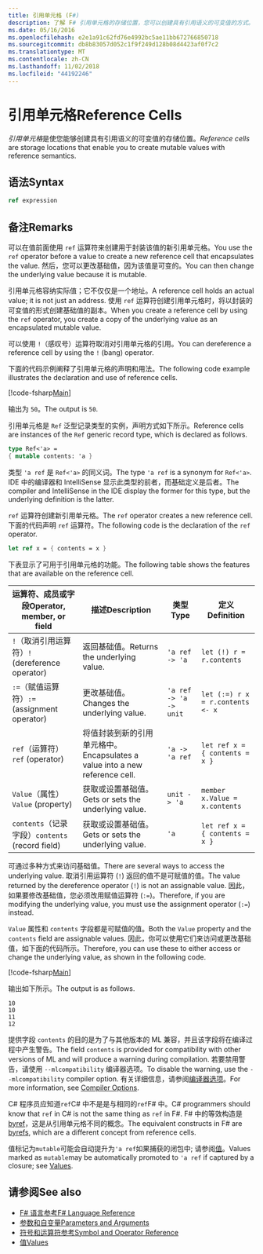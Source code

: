 ```yaml
---
title: 引用单元格 (F#)
description: 了解 F# 引用单元格的存储位置，您可以创建具有引用语义的可变值的方式。
ms.date: 05/16/2016
ms.openlocfilehash: e2e1a91c62fd76e4992bc5ae11bb672766850718
ms.sourcegitcommit: db8b83057d052c1f9f249d128b08d4423af0f7c2
ms.translationtype: MT
ms.contentlocale: zh-CN
ms.lasthandoff: 11/02/2018
ms.locfileid: "44192246"
---
```

# <a name="reference-cells"></a><span data-ttu-id="758d7-103">引用单元格</span><span class="sxs-lookup"><span data-stu-id="758d7-103">Reference Cells</span></span>

<span data-ttu-id="758d7-104">*引用单元格*是使您能够创建具有引用语义的可变值的存储位置。</span><span class="sxs-lookup"><span data-stu-id="758d7-104">*Reference cells* are storage locations that enable you to create mutable values with reference semantics.</span></span>

## <a name="syntax"></a><span data-ttu-id="758d7-105">语法</span><span class="sxs-lookup"><span data-stu-id="758d7-105">Syntax</span></span>

```fsharp
ref expression
```

## <a name="remarks"></a><span data-ttu-id="758d7-106">备注</span><span class="sxs-lookup"><span data-stu-id="758d7-106">Remarks</span></span>

<span data-ttu-id="758d7-107">可以在值前面使用 `ref` 运算符来创建用于封装该值的新引用单元格。</span><span class="sxs-lookup"><span data-stu-id="758d7-107">You use the `ref` operator before a value to create a new reference cell that encapsulates the value.</span></span> <span data-ttu-id="758d7-108">然后，您可以更改基础值，因为该值是可变的。</span><span class="sxs-lookup"><span data-stu-id="758d7-108">You can then change the underlying value because it is mutable.</span></span>

<span data-ttu-id="758d7-109">引用单元格容纳实际值；它不仅仅是一个地址。</span><span class="sxs-lookup"><span data-stu-id="758d7-109">A reference cell holds an actual value; it is not just an address.</span></span> <span data-ttu-id="758d7-110">使用 `ref` 运算符创建引用单元格时，将以封装的可变值的形式创建基础值的副本。</span><span class="sxs-lookup"><span data-stu-id="758d7-110">When you create a reference cell by using the `ref` operator, you create a copy of the underlying value as an encapsulated mutable value.</span></span>

<span data-ttu-id="758d7-111">可以使用 `!`（感叹号）运算符取消对引用单元格的引用。</span><span class="sxs-lookup"><span data-stu-id="758d7-111">You can dereference a reference cell by using the `!` (bang) operator.</span></span>

<span data-ttu-id="758d7-112">下面的代码示例阐释了引用单元格的声明和用法。</span><span class="sxs-lookup"><span data-stu-id="758d7-112">The following code example illustrates the declaration and use of reference cells.</span></span>

[!code-fsharp[Main](../../../samples/snippets/fsharp/lang-ref-1/snippet2201.fs)]

<span data-ttu-id="758d7-113">输出为 `50`。</span><span class="sxs-lookup"><span data-stu-id="758d7-113">The output is `50`.</span></span>

<span data-ttu-id="758d7-114">引用单元格是 `Ref` 泛型记录类型的实例，声明方式如下所示。</span><span class="sxs-lookup"><span data-stu-id="758d7-114">Reference cells are instances of the `Ref` generic record type, which is declared as follows.</span></span>

```fsharp
type Ref<'a> =
{ mutable contents: 'a }
```

<span data-ttu-id="758d7-115">类型 `'a ref` 是 `Ref<'a>` 的同义词。</span><span class="sxs-lookup"><span data-stu-id="758d7-115">The type `'a ref` is a synonym for `Ref<'a>`.</span></span> <span data-ttu-id="758d7-116">IDE 中的编译器和 IntelliSense 显示此类型的前者，而基础定义是后者。</span><span class="sxs-lookup"><span data-stu-id="758d7-116">The compiler and IntelliSense in the IDE display the former for this type, but the underlying definition is the latter.</span></span>

<span data-ttu-id="758d7-117">`ref` 运算符创建新引用单元格。</span><span class="sxs-lookup"><span data-stu-id="758d7-117">The `ref` operator creates a new reference cell.</span></span> <span data-ttu-id="758d7-118">下面的代码声明 `ref` 运算符。</span><span class="sxs-lookup"><span data-stu-id="758d7-118">The following code is the declaration of the `ref` operator.</span></span>

```fsharp
let ref x = { contents = x }
```

<span data-ttu-id="758d7-119">下表显示了可用于引用单元格的功能。</span><span class="sxs-lookup"><span data-stu-id="758d7-119">The following table shows the features that are available on the reference cell.</span></span>

|<span data-ttu-id="758d7-120">运算符、成员或字段</span><span class="sxs-lookup"><span data-stu-id="758d7-120">Operator, member, or field</span></span>|<span data-ttu-id="758d7-121">描述</span><span class="sxs-lookup"><span data-stu-id="758d7-121">Description</span></span>|<span data-ttu-id="758d7-122">类型</span><span class="sxs-lookup"><span data-stu-id="758d7-122">Type</span></span>|<span data-ttu-id="758d7-123">定义</span><span class="sxs-lookup"><span data-stu-id="758d7-123">Definition</span></span>|
|--------------------------|-----------|----|----------|
|<span data-ttu-id="758d7-124">`!`（取消引用运算符）</span><span class="sxs-lookup"><span data-stu-id="758d7-124">`!` (dereference operator)</span></span>|<span data-ttu-id="758d7-125">返回基础值。</span><span class="sxs-lookup"><span data-stu-id="758d7-125">Returns the underlying value.</span></span>|`'a ref -> 'a`|`let (!) r = r.contents`|
|<span data-ttu-id="758d7-126">`:=`（赋值运算符）</span><span class="sxs-lookup"><span data-stu-id="758d7-126">`:=` (assignment operator)</span></span>|<span data-ttu-id="758d7-127">更改基础值。</span><span class="sxs-lookup"><span data-stu-id="758d7-127">Changes the underlying value.</span></span>|`'a ref -> 'a -> unit`|`let (:=) r x = r.contents <- x`|
|<span data-ttu-id="758d7-128">`ref`（运算符）</span><span class="sxs-lookup"><span data-stu-id="758d7-128">`ref` (operator)</span></span>|<span data-ttu-id="758d7-129">将值封装到新的引用单元格中。</span><span class="sxs-lookup"><span data-stu-id="758d7-129">Encapsulates a value into a new reference cell.</span></span>|`'a -> 'a ref`|`let ref x = { contents = x }`|
|<span data-ttu-id="758d7-130">`Value`（属性）</span><span class="sxs-lookup"><span data-stu-id="758d7-130">`Value` (property)</span></span>|<span data-ttu-id="758d7-131">获取或设置基础值。</span><span class="sxs-lookup"><span data-stu-id="758d7-131">Gets or sets the underlying value.</span></span>|`unit -> 'a`|`member x.Value = x.contents`|
|<span data-ttu-id="758d7-132">`contents`（记录字段）</span><span class="sxs-lookup"><span data-stu-id="758d7-132">`contents` (record field)</span></span>|<span data-ttu-id="758d7-133">获取或设置基础值。</span><span class="sxs-lookup"><span data-stu-id="758d7-133">Gets or sets the underlying value.</span></span>|`'a`|`let ref x = { contents = x }`|
<span data-ttu-id="758d7-134">可通过多种方式来访问基础值。</span><span class="sxs-lookup"><span data-stu-id="758d7-134">There are several ways to access the underlying value.</span></span> <span data-ttu-id="758d7-135">取消引用运算符 (`!`) 返回的值不是可赋值的值。</span><span class="sxs-lookup"><span data-stu-id="758d7-135">The value returned by the dereference operator (`!`) is not an assignable value.</span></span> <span data-ttu-id="758d7-136">因此，如果要修改基础值，您必须改用赋值运算符 (`:=`)。</span><span class="sxs-lookup"><span data-stu-id="758d7-136">Therefore, if you are modifying the underlying value, you must use the assignment operator (`:=`) instead.</span></span>

<span data-ttu-id="758d7-137">`Value` 属性和 `contents` 字段都是可赋值的值。</span><span class="sxs-lookup"><span data-stu-id="758d7-137">Both the `Value` property and the `contents` field are assignable values.</span></span> <span data-ttu-id="758d7-138">因此，你可以使用它们来访问或更改基础值，如下面的代码所示。</span><span class="sxs-lookup"><span data-stu-id="758d7-138">Therefore, you can use these to either access or change the underlying value, as shown in the following code.</span></span>

[!code-fsharp[Main](../../../samples/snippets/fsharp/lang-ref-1/snippet2203.fs)]

<span data-ttu-id="758d7-139">输出如下所示。</span><span class="sxs-lookup"><span data-stu-id="758d7-139">The output is as follows.</span></span>

```
10
10
11
12
```

<span data-ttu-id="758d7-140">提供字段 `contents` 的目的是为了与其他版本的 ML 兼容，并且该字段将在编译过程中产生警告。</span><span class="sxs-lookup"><span data-stu-id="758d7-140">The field `contents` is provided for compatibility with other versions of ML and will produce a warning during compilation.</span></span> <span data-ttu-id="758d7-141">若要禁用警告，请使用 `--mlcompatibility` 编译器选项。</span><span class="sxs-lookup"><span data-stu-id="758d7-141">To disable the warning, use the `--mlcompatibility` compiler option.</span></span> <span data-ttu-id="758d7-142">有关详细信息，请参阅[编译器选项](compiler-options.md)。</span><span class="sxs-lookup"><span data-stu-id="758d7-142">For more information, see [Compiler Options](compiler-options.md).</span></span>

<span data-ttu-id="758d7-143">C# 程序员应知道`ref`C# 中不是是与相同的`ref`F# 中。</span><span class="sxs-lookup"><span data-stu-id="758d7-143">C# programmers should know that `ref` in C# is not the same thing as `ref` in F#.</span></span> <span data-ttu-id="758d7-144">F# 中的等效构造是[byref](byrefs.md)，这是从引用单元格不同的概念。</span><span class="sxs-lookup"><span data-stu-id="758d7-144">The equivalent constructs in F# are [byrefs](byrefs.md), which are a different concept from reference cells.</span></span>

<span data-ttu-id="758d7-145">值标记为`mutable`可能会自动提升为`'a ref`如果捕获的闭包中; 请参阅[值](values/index.md)。</span><span class="sxs-lookup"><span data-stu-id="758d7-145">Values marked as `mutable`may be automatically promoted to `'a ref` if captured by a closure; see [Values](values/index.md).</span></span>

## <a name="see-also"></a><span data-ttu-id="758d7-146">请参阅</span><span class="sxs-lookup"><span data-stu-id="758d7-146">See also</span></span>

- [<span data-ttu-id="758d7-147">F# 语言参考</span><span class="sxs-lookup"><span data-stu-id="758d7-147">F# Language Reference</span></span>](index.md)
- [<span data-ttu-id="758d7-148">参数和自变量</span><span class="sxs-lookup"><span data-stu-id="758d7-148">Parameters and Arguments</span></span>](parameters-and-arguments.md)
- [<span data-ttu-id="758d7-149">符号和运算符参考</span><span class="sxs-lookup"><span data-stu-id="758d7-149">Symbol and Operator Reference</span></span>](symbol-and-operator-reference/index.md)
- [<span data-ttu-id="758d7-150">值</span><span class="sxs-lookup"><span data-stu-id="758d7-150">Values</span></span>](values/index.md)
